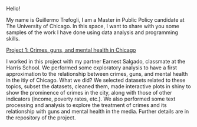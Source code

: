 Hello!

My name is Guillermo Trefogli, I am a Master in Public Policy candidate at The University of Chicago. In this space, I want to share with you some samples of the work I have done using data analysis and programming skills.

[Project 1: Crimes, guns, and mental health in Chicago](https://github.com/datasci-harris/final-project-salgadoe/blob/main/README.md)

I worked in this project with my partner Earnest Salgado, classmate at the Harris School. We performed some exploratory analysis to have a first approximation to the relationship between crimes, guns, and mental health in the itiy of Chicago. What we did? We selected datasets related to these topics, subset the datasets, cleaned them, made interactive plots in shiny to show the prominence of crimes in the city, along with those of other indicators (income, poverty rates, etc.). We also performed some text processing and analysis to explore the treatment of crimes and its relationship with guns and mental health in the media. Further details are in the repository of the project.

